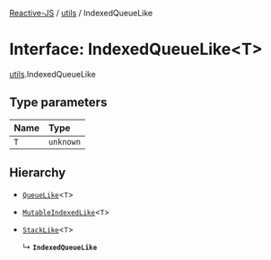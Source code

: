 [Reactive-JS](../README.md) / [utils](../modules/utils.md) / IndexedQueueLike

# Interface: IndexedQueueLike<T\>

[utils](../modules/utils.md).IndexedQueueLike

## Type parameters

| Name | Type |
| :------ | :------ |
| `T` | `unknown` |

## Hierarchy

- [`QueueLike`](utils.QueueLike.md)<`T`\>

- [`MutableIndexedLike`](collections.MutableIndexedLike.md)<`T`\>

- [`StackLike`](utils.StackLike.md)<`T`\>

  ↳ **`IndexedQueueLike`**
